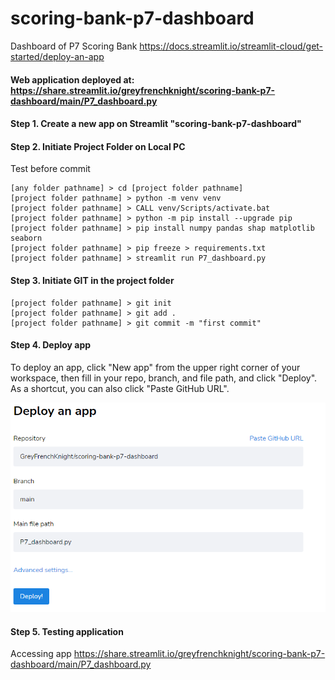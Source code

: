 # scoring-bank-p7-dashboard
Dashboard of P7 Scoring Bank
https://docs.streamlit.io/streamlit-cloud/get-started/deploy-an-app
#### Web application deployed at: https://share.streamlit.io/greyfrenchknight/scoring-bank-p7-dashboard/main/P7_dashboard.py

#### Step 1. Create a new app on Streamlit "scoring-bank-p7-dashboard"

#### Step 2. Initiate Project Folder on Local PC
Test before commit
```
[any folder pathname] > cd [project folder pathname]
[project folder pathname] > python -m venv venv
[project folder pathname] > CALL venv/Scripts/activate.bat
[project folder pathname] > python -m pip install --upgrade pip
[project folder pathname] > pip install numpy pandas shap matplotlib seaborn
[project folder pathname] > pip freeze > requirements.txt
[project folder pathname] > streamlit run P7_dashboard.py
```

#### Step 3. Initiate GIT in the project folder
```
[project folder pathname] > git init
[project folder pathname] > git add .
[project folder pathname] > git commit -m "first commit"
```

#### Step 4. Deploy app
To deploy an app, click "New app" from the upper right corner of your workspace, then fill in your repo, branch, and file path, and click "Deploy". As a shortcut, you can also click "Paste GitHub URL".

![deployment_streamlit](https://github.com/GreyFrenchKnight/scoring-bank-p7-dashboard/blob/f0df22a5040b12fc0506d47cf5d2a262e201c95d/streamlit_deployment.PNG)


#### Step 5. Testing application
Accessing app https://share.streamlit.io/greyfrenchknight/scoring-bank-p7-dashboard/main/P7_dashboard.py
